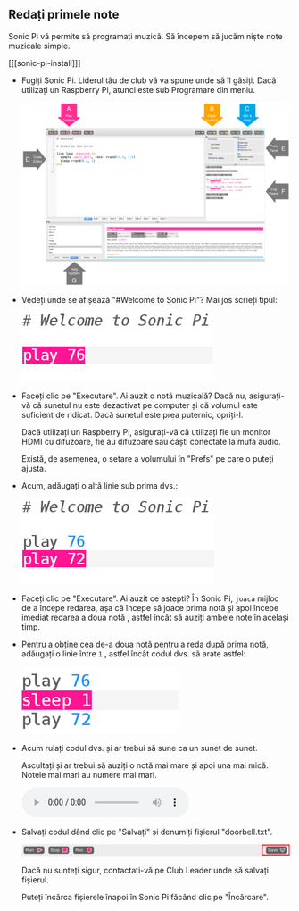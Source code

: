 ## Redați primele note

Sonic Pi vă permite să programați muzică. Să începem să jucăm niște note muzicale simple.

[[[sonic-pi-install]]]

+ Fugiți Sonic Pi. Liderul tău de club vă va spune unde să îl găsiți. Dacă utilizați un Raspberry Pi, atunci este sub Programare din meniu.
    
    ![captură de ecran](images/tune-GUI.png)

+ Vedeți unde se afișează "#Welcome to Sonic Pi"? Mai jos scrieți tipul:
    
    ![captură de ecran](images/tune-play.png)

+ Faceți clic pe "Executare". Ai auzit o notă muzicală? Dacă nu, asigurați-vă că sunetul nu este dezactivat pe computer și că volumul este suficient de ridicat. Dacă sunetul este prea puternic, opriți-l.
    
    Dacă utilizați un Raspberry Pi, asigurați-vă că utilizați fie un monitor HDMI cu difuzoare, fie au difuzoare sau căști conectate la mufa audio.
    
    Există, de asemenea, o setare a volumului în "Prefs" pe care o puteți ajusta.

+ Acum, adăugați o altă linie sub prima dvs.:
    
    ![captură de ecran](images/tune-play2.png)

+ Faceți clic pe "Executare". Ai auzit ce astepti? În Sonic Pi, `joaca` mijloc de a începe redarea, așa că începe să joace prima notă și apoi începe imediat redarea a doua notă , astfel încât să auziți ambele note în același timp.

+ Pentru a obține cea de-a doua notă pentru a reda după prima notă, adăugați o linie între `1` , astfel încât codul dvs. să arate astfel:
    
    ![captură de ecran](images/tune-sleep.png)

+ Acum rulați codul dvs. și ar trebui să sune ca un sunet de sunet.
    
    Ascultați și ar trebui să auziți o notă mai mare și apoi una mai mică. Notele mai mari au numere mai mari.
    
    <div id="audio-preview" class="pdf-hidden">
      <audio controls preload> <source src="resources/doorbell-1.mp3" type="audio/mpeg"> Browserul dvs. nu acceptă elementul <code>audio</code>. </audio>
    </div>
+ Salvați codul dând clic pe "Salvați" și denumiți fișierul "doorbell.txt".
    
    ![captură de ecran](images/tune-save.png)
    
    Dacă nu sunteți sigur, contactați-vă pe Club Leader unde să salvați fișierul.
    
    Puteți încărca fișierele înapoi în Sonic Pi făcând clic pe "Încărcare".